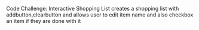 Code Challenge: Interactive Shopping List
creates a shopping list with addbutton,clearbutton and allows user to edit item name and also checkbox an item if they are done with it 
